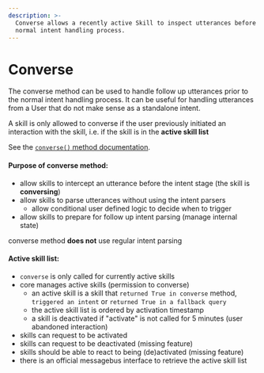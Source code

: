 ```yaml
---
description: >-
  Converse allows a recently active Skill to inspect utterances before the
  normal intent handling process.
---
```


# Converse

The converse method can be used to handle follow up utterances prior to the normal intent handling process. It can be useful for handling utterances from a User that do not make sense as a standalone intent.

A skill is only allowed to converse if the user previously initiated an interaction with the skill, i.e. if the skill is in the **active skill list**

See the [`converse()` method documentation](https://developer.hellochatterbox.net/skill-development/skill-structure/lifecycle-methods#converse).


#### Purpose of converse method:

- allow skills to intercept an utterance before the intent stage (the skill is **conversing**)
- allow skills to parse utterances without using the intent parsers
  - allow conditional user defined logic to decide when to trigger
- allow skills to prepare for follow up intent parsing (manage internal state)


converse method **does not** use regular intent parsing

#### Active skill list:

- `converse` is only called for currently active skills
- core manages active skills (permission to converse)
  - an active skill is a skill that `returned True in converse` method, `triggered an intent` or `returned True in a fallback query`
  - the active skill list is ordered by activation timestamp
  - a skill is deactivated if "activate" is not called for 5 minutes (user abandoned interaction)
- skills can request to be activated
- skills can request to be deactivated (missing feature)
- skills should be able to react to being (de)activated (missing feature)
- there is an official messagebus interface to retrieve the active skill list

